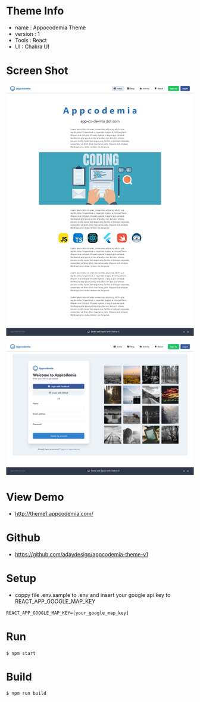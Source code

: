 # Theme Info

- name : Appocodemia Theme
- version : 1
- Tools : React
- UI : Chakra UI

# Screen Shot

![screen shot 1](https://github.com/adaydesign/appcodemia-theme-v1/blob/main/screenshot/ss1.png?raw=true)

![screen shot 1](https://github.com/adaydesign/appcodemia-theme-v1/blob/main/screenshot/ss5.png?raw=true)

# View Demo

- http://theme1.appcodemia.com/

# Github

- https://github.com/adaydesign/appcodemia-theme-v1

# Setup

- coppy file .env.sample to .env and insert your google api key to REACT_APP_GOOGLE_MAP_KEY

```
REACT_APP_GOOGLE_MAP_KEY=[your_google_map_key]
```

# Run
```
$ npm start
```

# Build

```
$ npm run build
```
